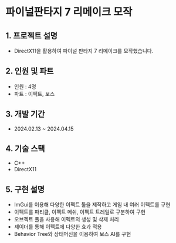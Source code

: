 # 파이널판타지 7 리메이크 모작

## 1. 프로젝트 설명
+ DirectX11을 활용하여 파이널 판타지 7 리메이크를 모작했습니다.

## 2. 인원 및 파트
+ 인원 : 4명
+ 파트 : 이펙트, 보스

## 3. 개발 기간
+ 2024.02.13 ~ 2024.04.15

## 4. 기술 스택
+ C++
+ DirectX11

## 5. 구현 설명
- ImGui를 이용해 다양한 이펙트 툴을 제작하고 게임 내 여러 이펙트를 구현
- 이펙트를 파티클, 이펙트 메쉬, 이펙트 트레일로 구분하여 구현
- 오브젝트 풀을 사용해 이펙트의 생성 및 삭제 처리
- 셰이더를 통해 이펙트에 다양한 효과 적용
- Behavior Tree와 상태머신을 이용하여 보스 AI를 구현

